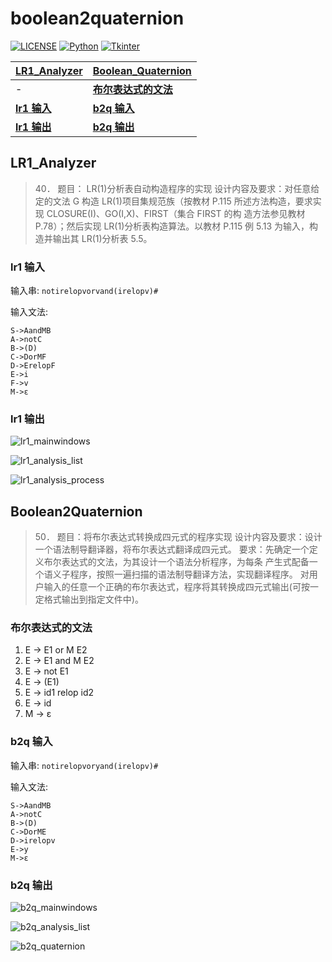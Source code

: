 # boolean2quaternion

[![LICENSE](https://img.shields.io/badge/License-EPL--2.0-green.svg?style=flat-square)](LICENSE)
[![Python](https://img.shields.io/badge/Python-v3.8.0-blue.svg?style=flat-square)](https://github.com/DolorHunter/llsociety/releases)
[![Tkinter](https://img.shields.io/badge/GUI-Tkinter-yellow.svg?style=flat-square)](https://github.com/DolorHunter/llSociety/releases)

__[LR1_Analyzer](#LR1_Analyzer)__ | __[Boolean_Quaternion](#Boolean_Quaternion)__
-|-
-| __[布尔表达式的文法](#布尔表达式的文法)__
__[lr1 输入](#lr1-输入)__ | __[b2q 输入](#b2q-输入)__
__[lr1 输出](#lr1-输出)__ | __[b2q 输出](#b2q-输出)__

## LR1_Analyzer

> 40． 题目： LR(1)分析表自动构造程序的实现 设计内容及要求：对任意给定的文法 G 构造 LR(1)项目集规范族（按教材 P.115 所述方法构造，要求实现 CLOSURE(I)、GO(I,X)、FIRST（集合 FIRST 的构 造方法参见教材 P.78）；然后实现 LR(1)分析表构造算法。以教材 P.115 例 5.13 为输入，构造并输出其 LR(1)分析表 5.5。

### lr1 输入

输入串: `notirelopvorvand(irelopv)#`

输入文法:

```plain
S->AandMB
A->notC
B->(D)
C->DorMF
D->ErelopF
E->i
F->v
M->ε
```

### lr1 输出

![lr1_mainwindows](https://res.cloudinary.com/dfb5w2ccj/image/upload/v1586001378/temp/lr1-mainwindows_xbzu4k.png)

![lr1_analysis_list](https://res.cloudinary.com/dfb5w2ccj/image/upload/v1586001378/temp/lr1-analysis-list_dyvut8.png)

![lr1_analysis_process](https://res.cloudinary.com/dfb5w2ccj/image/upload/v1586001378/temp/lr1-analysis-process_m46mbh.png)

## Boolean2Quaternion

> 50． 题目：将布尔表达式转换成四元式的程序实现 设计内容及要求：设计一个语法制导翻译器，将布尔表达式翻译成四元式。 要求：先确定一个定义布尔表达式的文法，为其设计一个语法分析程序，为每条 产生式配备一个语义子程序，按照一遍扫描的语法制导翻译方法，实现翻译程序。 对用户输入的任意一个正确的布尔表达式，程序将其转换成四元式输出(可按一 定格式输出到指定文件中)。

### 布尔表达式的文法

1. E -> E1 or M E2
2. E ->  E1 and M E2
3. E ->  not E1
4. E ->  (E1)
5. E ->  id1 relop id2
6. E ->  id
7. M -> ε

### b2q 输入

输入串: `notirelopvoryand(irelopv)#`

输入文法:

```plain
S->AandMB
A->notC
B->(D)
C->DorME
D->irelopv
E->y
M->ε
```

### b2q 输出

![b2q_mainwindows](https://res.cloudinary.com/dfb5w2ccj/image/upload/v1586001378/temp/b2q-mainwindows_avgedq.png)

![b2q_analysis_list](https://res.cloudinary.com/dfb5w2ccj/image/upload/v1586001378/temp/b2q-analysis-list_jyajbc.png)

![b2q_quaternion](https://res.cloudinary.com/dfb5w2ccj/image/upload/v1586001378/temp/b2q-quaternion_dfdxgn.png)
